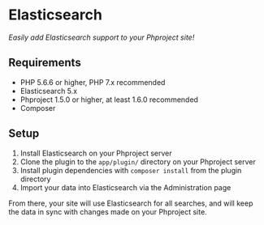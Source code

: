 # Elasticsearch

*Easily add Elasticsearch support to your Phproject site!*

## Requirements

- PHP 5.6.6 or higher, PHP 7.x recommended
- Elasticsearch 5.x
- Phproject 1.5.0 or higher, at least 1.6.0 recommended
- Composer

## Setup

1. Install Elasticsearch on your Phproject server
2. Clone the plugin to the `app/plugin/` directory on your Phproject server
3. Install plugin dependencies with `composer install` from the plugin directory
4. Import your data into Elasticsearch via the Administration page

From there, your site will use Elasticsearch for all searches, and will keep the data in sync with changes made on your Phproject site.
